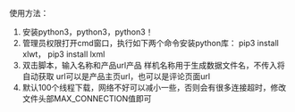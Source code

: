 使用方法：
1. 安装python3，python3，python3！
2. 管理员权限打开cmd窗口，执行如下两个命令安装python库：
    pip3 install xlwt，
    pip3 install lxml 
3. 双击脚本，输入名称和产品url产品
    样机名称用于生成数据文件名，不传入将自动获取
    url可以是产品主页url，也可以是评论页面url
4. 默认100个线程下载，网络不好可以减小一些，否则会有很多连接超时，修改文件头部MAX_CONNECTION值即可
